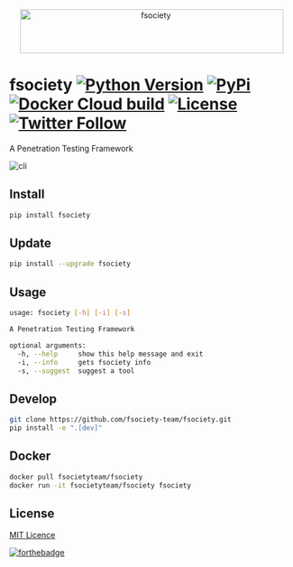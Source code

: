 <div align="center">
  <a href="https://fsociety.dev/">
    <img width="467" height="78" src="https://raw.githubusercontent.com/fsociety-team/fsociety/master/images/fsociety.png" alt="fsociety">
  </a>
</div>

# fsociety [![Python Version](https://img.shields.io/pypi/pyversions/fsociety?color=orange&style=flat-square)](https://www.python.org/downloads/) [![PyPi](https://img.shields.io/pypi/v/fsociety?style=flat-square)](https://pypi.org/project/fsociety/) [![Docker Cloud build](https://img.shields.io/docker/cloud/build/fsocietyteam/fsociety?style=flat-square)](https://hub.docker.com/r/fsocietyteam/fsociety) [![License](https://img.shields.io/pypi/l/fsociety?style=flat-square)](https://github.com/fsociety-team/fsociety/blob/master/LICENSE) [![Twitter Follow](https://img.shields.io/twitter/follow/fsociety_team?color=blue&label=Follow%20Us&logo=twitter&style=flat-square)](https://twitter.com/fsociety_team)

A Penetration Testing Framework

[comment]: # "UPDATE: Add CLI graphic here"

![cli](https://raw.githubusercontent.com/fsociety-team/fsociety/master/images/cli.png)

## Install

```bash
pip install fsociety
```

## Update

```bash
pip install --upgrade fsociety
```

## Usage

```bash
usage: fsociety [-h] [-i] [-s]

A Penetration Testing Framework

optional arguments:
  -h, --help     show this help message and exit
  -i, --info     gets fsociety info
  -s, --suggest  suggest a tool
```

## Develop

```bash
git clone https://github.com/fsociety-team/fsociety.git
pip install -e ".[dev]"
```

## Docker

```bash
docker pull fsocietyteam/fsociety
docker run -it fsocietyteam/fsociety fsociety
```

## License

[MIT Licence](https://github.com/fsociety-team/fsociety/blob/master/LICENSE)

[![forthebadge](https://forthebadge.com/images/badges/fuck-it-ship-it.svg)](https://forthebadge.com)
